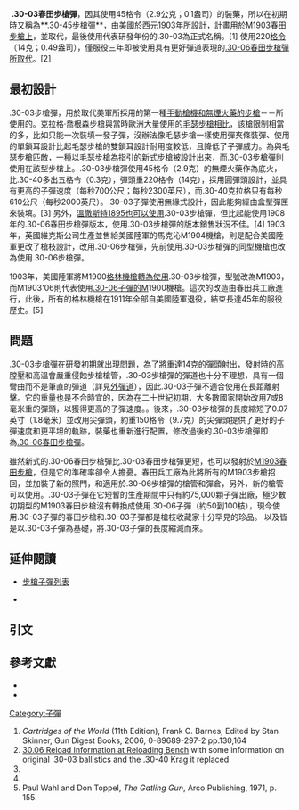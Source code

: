  **.30-03春田步槍彈**，因其使用45格令（2.9公克；0.1盎司）的裝藥，所以在初期時又稱為**.30-45步槍彈**，由美國於西元1903年所設計，計畫用於[M1903春田步槍上](../Page/M1903春田步槍.md "wikilink")，並取代，最後使用代表研發年份的.30-03為正式名稱。\[1\]
使用220[格令](https://zh.wikipedia.org/wiki/格令 "wikilink")
（14克；0.49盎司），僅服役三年即被使用具有更好彈道表現的[.30-06春田步槍彈所取代](../Page/.30-06春田步槍彈.md "wikilink")。\[2\]

## 最初設計

.30-03步槍彈，用於取代美軍所採用的第一種[手動槍機和](../Page/手動槍機.md "wikilink")[無煙火藥的步槍](https://zh.wikipedia.org/wiki/無煙火藥 "wikilink")－－所使用的。克拉格·喬根森步槍與當時歐洲大量使用的[毛瑟步槍相比](../Page/毛瑟.md "wikilink")，該槍限制相當的多，比如只能一次裝填一發子彈，沒辦法像毛瑟步槍一樣使用彈夾條裝彈、使用的單鎖耳設計比起毛瑟步槍的雙鎖耳設計耐用度較低，且降低了子彈威力。為與毛瑟步槍匹敵，一種以毛瑟步槍為指引的新式步槍被設計出來，而.30-03步槍彈則使用在該型步槍上。.30-03步槍彈使用45格令（2.9克）的無煙火藥作為底火，比.30-40多出五格令（0.3克），彈頭重220格令（14克），採用圓彈頭設計，並具有更高的子彈速度（每秒700公尺；每秒2300英尺），而.30-40克拉格只有每秒610公尺（每秒2000英尺）。.30-03子彈使用無緣式設計，因此能夠經由盒型彈匣來裝填。\[3\]
另外，[溫徹斯特1895也可以使用](https://zh.wikipedia.org/wiki/溫徹斯特步槍#溫徹斯特1895型 "wikilink").30-03步槍彈，但比起能使用1908年的.30-06春田步槍彈版本，使用.30-03步槍彈的版本銷售狀況不佳。\[4\]
1903年，英國維克斯公司生產並售給美國陸軍的馬克沁M1904機槍，則是配合美國陸軍更改了槍枝設計，改用.30-06步槍彈，先前使用.30-03步槍彈的同型機槍也改為使用.30-06步槍彈。

1903年，美國陸軍將M1900[格林機槍轉為使用](../Page/加特林机枪.md "wikilink").30-03步槍彈，型號改為M1903，而M1903'06則代表使用[.30-06子彈的M](../Page/.30-06春田步槍彈.md "wikilink")1900機槍。這次的改造由春田兵工廠進行，此後，所有的格林機槍在1911年全部自美國陸軍退役，結束長達45年的服役歷史。\[5\]

## 問題

.30-03步槍彈在研發初期就出現問題，為了將重達14克的彈頭射出，發射時的高膛壓和高溫會嚴重侵蝕步槍槍管，.30-03步槍彈的彈道也十分不理想，具有一個彎曲而不是筆直的彈道（詳見[外彈道](https://zh.wikipedia.org/wiki/外弹道 "wikilink")），因此.30-03子彈不適合使用在長距離射擊。它的重量也是不合時宜的，因為在二十世紀初期，大多數國家開始改用7或8毫米重的彈頭，以獲得更高的子彈速度。。後來，.30-03步槍彈的長度縮短了0.07英寸（1.8毫米）並改用尖彈頭，約重150格令（9.7克）的尖彈頭提供了更好的子彈速度和更平坦的軌跡，裝藥也重新進行配置，修改過後的.30-03步槍彈即為[.30-06春田步槍彈](../Page/.30-06春田步槍彈.md "wikilink")。

雖然新式的.30-06春田步槍彈比.30-03春田步槍彈更短，也可以發射於[M1903春田步槍](../Page/M1903春田步槍.md "wikilink")，但是它的準確率卻令人擔憂。春田兵工廠為此將所有的M1903步槍招回，並加裝了新的照門，和適用於.30-06步槍彈的槍管和彈倉，另外，新的槍管可以使用。.30-03子彈在它短暫的生產期間中只有約75,000顆子彈出廠，極少數初期型的M1903春田步槍沒有轉換成使用.30-06子彈（約50到100枝），現今使用.30-03子彈的春田步槍和.30-03子彈都是槍枝收藏家十分罕見的珍品。
以及皆是以.30-03子彈為基礎，將.30-03子彈的長度縮減而來。

## 延伸閱讀

  - [步槍子彈列表](../Page/步槍子彈列表.md "wikilink")

  -
## 引文

## 參考文獻

  -
  -
[Category:子彈](https://zh.wikipedia.org/wiki/Category:子彈 "wikilink")

1.  *Cartridges of the World* (11th Edition), Frank C. Barnes, Edited by
    Stan Skinner, Gun Digest Books, 2006, 0-89689-297-2 pp.130,164
2.  [30.06 Reload Information at Reloading
    Bench](http://www.reloadbench.com/cartridges/3006s.html) with some
    information on original .30-03 ballistics and the .30-40 Krag it
    replaced
3.
4.
5.  Paul Wahl and Don Toppel, *The Gatling Gun*, Arco Publishing, 1971,
    p. 155.